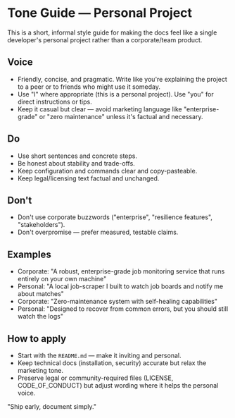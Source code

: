 # Tone Guide — Personal Project

This is a short, informal style guide for making the docs feel like a single developer's personal project rather than a corporate/team product.

## Voice

- Friendly, concise, and pragmatic. Write like you're explaining the project to a peer or to friends who might use it someday.
- Use "I" where appropriate (this is a personal project). Use "you" for direct instructions or tips.
- Keep it casual but clear — avoid marketing language like "enterprise-grade" or "zero maintenance" unless it's factual and necessary.

## Do

- Use short sentences and concrete steps.
- Be honest about stability and trade-offs.
- Keep configuration and commands clear and copy-pasteable.
- Keep legal/licensing text factual and unchanged.

## Don't

- Don't use corporate buzzwords ("enterprise", "resilience features", "stakeholders").
- Don't overpromise — prefer measured, testable claims.

## Examples

- Corporate: "A robust, enterprise-grade job monitoring service that runs entirely on your own machine"
- Personal: "A local job-scraper I built to watch job boards and notify me about matches"
- Corporate: "Zero-maintenance system with self-healing capabilities"
- Personal: "Designed to recover from common errors, but you should still watch the logs"

## How to apply

- Start with the `README.md` — make it inviting and personal.
- Keep technical docs (installation, security) accurate but relax the marketing tone.
- Preserve legal or community-required files (LICENSE, CODE_OF_CONDUCT) but adjust wording where it helps the personal voice.

"Ship early, document simply."
